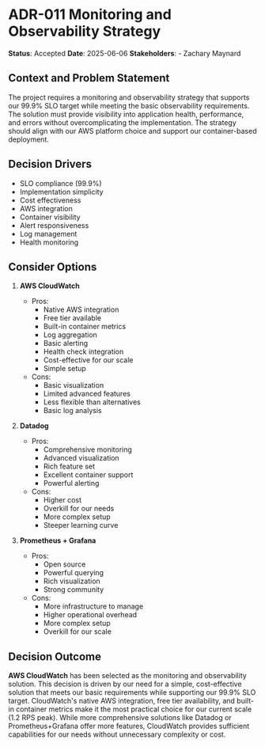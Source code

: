 # ADR-011 Monitoring and Observability Strategy
**Status**: Accepted
**Date**: 2025-06-06
**Stakeholders**:
    - Zachary Maynard

## Context and Problem Statement
The project requires a monitoring and observability strategy that supports our 99.9% SLO target while meeting the basic observability requirements. The solution must provide visibility into application health, performance, and errors without overcomplicating the implementation. The strategy should align with our AWS platform choice and support our container-based deployment.

## Decision Drivers
- SLO compliance (99.9%)
- Implementation simplicity
- Cost effectiveness
- AWS integration
- Container visibility
- Alert responsiveness
- Log management
- Health monitoring

## Consider Options
1. **AWS CloudWatch**
   - Pros:
     - Native AWS integration
     - Free tier available
     - Built-in container metrics
     - Log aggregation
     - Basic alerting
     - Health check integration
     - Cost-effective for our scale
     - Simple setup
   - Cons:
     - Basic visualization
     - Limited advanced features
     - Less flexible than alternatives
     - Basic log analysis

2. **Datadog**
   - Pros:
     - Comprehensive monitoring
     - Advanced visualization
     - Rich feature set
     - Excellent container support
     - Powerful alerting
   - Cons:
     - Higher cost
     - Overkill for our needs
     - More complex setup
     - Steeper learning curve

3. **Prometheus + Grafana**
   - Pros:
     - Open source
     - Powerful querying
     - Rich visualization
     - Strong community
   - Cons:
     - More infrastructure to manage
     - Higher operational overhead
     - More complex setup
     - Overkill for our scale

## Decision Outcome
**AWS CloudWatch** has been selected as the monitoring and observability solution. This decision is driven by our need for a simple, cost-effective solution that meets our basic requirements while supporting our 99.9% SLO target. CloudWatch's native AWS integration, free tier availability, and built-in container metrics make it the most practical choice for our current scale (1.2 RPS peak). While more comprehensive solutions like Datadog or Prometheus+Grafana offer more features, CloudWatch provides sufficient capabilities for our needs without unnecessary complexity or cost.